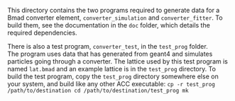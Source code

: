 This directory contains the two programs required to generate data for a Bmad converter element,
`converter_simulation` and `converter_fitter`.  To build them, see the documentation in the `doc`
folder, which details the required dependencies.

There is also a test program, `converter_test`, in the `test_prog` folder.  
The program uses data that has generated from geant4 and simulates particles going through a converter. 
The lattice used by this test program is named `lat.bmad` and an example lattice is in the `test_prog` directory.
To build the test program, copy the `test_prog` directory somewhere else on your system, and build like
any other ACC executable: ```cp -r test_prog /path/to/destination cd /path/to/destination/test_prog
mk ```


